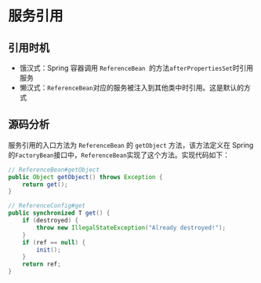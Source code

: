 # 服务引用

## 引用时机

- 饿汉式：Spring 容器调用 `ReferenceBean `的方法`afterPropertiesSet`时引用服务
- 懒汉式：`ReferenceBean`对应的服务被注入到其他类中时引用。这是默认的方式

## 源码分析

服务引用的入口方法为 `ReferenceBean` 的 `getObject` 方法，该方法定义在 Spring 的`FactoryBean`接口中，`ReferenceBean`实现了这个方法。实现代码如下：

``` java
// ReferenceBean#getObject
public Object getObject() throws Exception {
    return get();
}

// ReferenceConfig#get
public synchronized T get() {
    if (destroyed) {
        throw new IllegalStateException("Already destroyed!");
    }
    if (ref == null) {
        init();
    }
    return ref;
}
```



